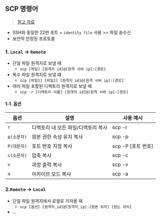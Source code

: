 ## SCP 명령어
> [참고 자료](https://wlsvud84.tistory.com/11)
- SSH와 동일한 22번 포트 + `identity file` 사용 >> 파일 송수신
- 보안적 안정된 프로토콜

### 1. `Local` -> `Remote`
- 단일 파일 원격지로 보낼 때
  - `scp [파일] [원격지 id]@[원격 서버 ip]:[경로]`
- 복수 파일 원격지로 보낼 떄
  - `scp [파일1] [파일2] [원격지 id]@[원격 서버 ip]:[경로]`
- 여러 파일 포함된 디렉토리 원격지로 보낼 때
  - `scp -r [디렉토리 이름] [원격지 id]@[원격 서버 ip]:[경로]`

#### 1-1. 옵션
|옵션|설명|사용 예시|
|-----|----|--------|
|`r`|디렉토리 내 모든 파일/디렉토리 복사|scp -r|
|`p(소문자)`|원본 권한 속성 유지 복사|scp -p|
|`P(대문자)`|포트 번호 지정 복사|scp -P [포트 번호]|
|`c(소문자)`|압축 복사|scp -c|
|`v`|과정 출력 복사|scp -v|
|`a`|아카이브 모드 복사|scp -a|

### 2.`Remote` -> `Local`
- 단일 파일 원격지에서 로컬로 가져올 때
  - `scp [옵션] [원격지_id]@[원격지_ip]:[원본 위치] [받는 위치]`
- ...
